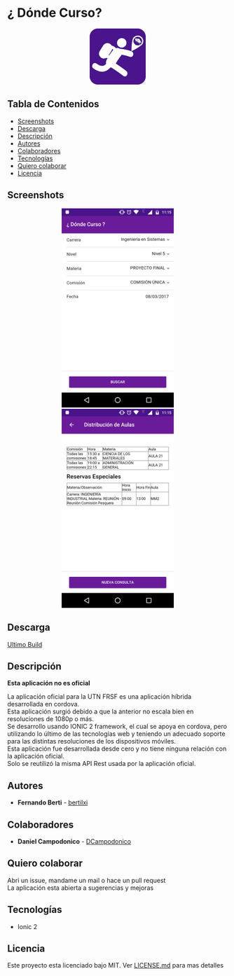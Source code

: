 # ¿ Dónde Curso?

<p align="center">
  <img src="resources/icon.png" width="128"/>
</p>

## Tabla de Contenidos

- [Screenshots](#screenshots)
- [Descarga](#descarga)
- [Descripción](#descripción)
- [Autores](#autores)
- [Colaboradores](#colaboradores)
- [Tecnologías](#tecnologías)
- [Quiero colaborar](#quiero-colaborar)
- [Licencia](#licencia)

## Screenshots

<p align="center">
  <img src="screenshots/s1.jpg" width="256"/>
  <img src="screenshots/s2.jpg" width="256"/>
</p>

## Descarga

[Ultimo Build](https://github.com/bertilxi/DC/releases/latest)

## Descripción


**Esta aplicación no es oficial**

<p>
La aplicación oficial para la UTN FRSF es una aplicación híbrida desarrollada en cordova.
<br>
Esta aplicación surgió debido a que la anterior no escala bien en resoluciones de 1080p o más.
<br>
Se desarrollo usando IONIC 2 framework, el cual se apoya en cordova, pero utilizando lo último de las tecnologías web y teniendo un adecuado soporte para las distintas resoluciones de los dispositivos móviles.
<br>
Esta aplicación fue desarrollada desde cero y no tiene ninguna relación con la aplicación oficial.
<br>
Solo se reutilizó la misma API Rest usada por la aplicación oficial.
</p>

## Autores

* **Fernando Berti** - [bertilxi](https://github.com/bertilxi)

## Colaboradores

* **Daniel Campodonico** - [DCampodonico](https://github.com/DCampodonico)

## Quiero colaborar
<p>
Abri un issue, mandame un mail o hace un pull request
<br>
La aplicación esta abierta a sugerencias y mejoras
</p>

## Tecnologías 

- Ionic 2

## Licencia

Este proyecto esta licenciado bajo MIT. Ver [LICENSE.md](LICENSE.md) para mas detalles
